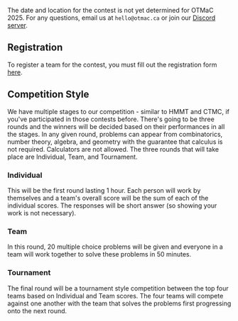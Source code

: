 The date and location for the contest is not yet determined for OTMaC 2025. For any questions, email us at `hello@otmac.ca` or join our [Discord server](https://discord.gg/uTv98NNKtw).

## Registration

To register a team for the contest, you must fill out the registration form [here](https://forms.gle/o1MzGwCdYTTgtoZR7). 

## Competition Style

We have multiple stages to our competition - similar to HMMT and CTMC, if you've participated in those contests before. There's going to be three rounds and the winners will be decided based on their performances in all the stages. In any given round, problems can appear from combinatorics, number theory, algebra, and geometry with the guarantee that calculus is not required. Calculators are not allowed. The three rounds that will take place are Individual, Team, and Tournament. 

### Individual 

This will be the first round lasting 1 hour. Each person will work by themselves and a team's overall score will be the sum of each of the individual scores. The responses will be short answer (so showing your work is not necessary).  

### Team  

In this round, 20 multiple choice problems will be given and everyone in a team will work together to solve these problems in 50 minutes.

### Tournament 

The final round will be a tournament style competition between the top four teams based on Individual and Team scores. The four teams will compete against one another with the team that solves the problems first progressing onto the next round.  
